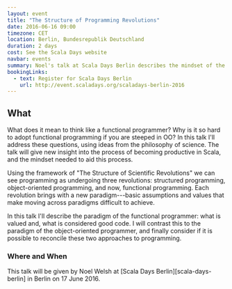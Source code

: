 ```yaml
---
layout: event
title: "The Structure of Programming Revolutions"
date: 2016-06-16 09:00
timezone: CET
location: Berlin, Bundesrepublik Deutschland
duration: 2 days
cost: See the Scala Days website
navbar: events
summary: Noel's talk at Scala Days Berlin describes the mindset of the functional programmer and attempts to reconcile it with object-oriented programming
bookingLinks:
  - text: Register for Scala Days Berlin
    url: http://event.scaladays.org/scaladays-berlin-2016
---
```


## What

What does it mean to think like a functional programmer? Why is it so hard to adopt functional programming if you are steeped in OO? In this talk I'll address these questions, using ideas from the philosophy of science. The talk will give new insight into the process of becoming productive in Scala, and the mindset needed to aid this process.

Using the framework of "The Structure of Scientific Revolutions" we can see programming as undergoing three revolutions: structured programming, object-oriented programming, and now, functional programming. Each revolution brings with a new paradigm---basic assumptions and values that make moving across paradigms difficult to achieve.

In this talk I'll describe the paradigm of the functional programmer: what is valued and, what is considered good code. I will contrast this to the paradigm of the object-oriented programmer, and finally consider if it is possible to reconcile these two approaches to programming.

### Where and When

This talk will be given by Noel Welsh at [Scala Days Berlin][scala-days-berlin] in Berlin on 17 June 2016.

[scala-days-nyc]: http://event.scaladays.org/scaladays-berlin-2016
